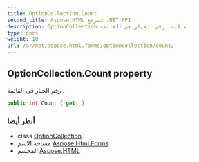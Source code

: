 ```yaml
---
title: OptionCollection.Count
second_title: Aspose.HTML لمرجع .NET API
description: OptionCollection ملكية. رقم الخيار في القائمة .
type: docs
weight: 10
url: /ar/net/aspose.html.forms/optioncollection/count/
---
```

## OptionCollection.Count property

رقم الخيار في القائمة .

```csharp
public int Count { get; }
```

### أنظر أيضا

* class [OptionCollection](../)
* مساحة الاسم [Aspose.Html.Forms](../../optioncollection/)
* المجسم [Aspose.HTML](../../../)


